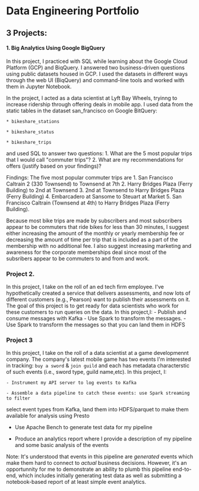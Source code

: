 # Data Engineering Portfolio

## 3 Projects:

#### 1. Big Analytics Using Google BigQuery
In this project, I practiced with SQL while learning about the Google Cloud Platform (GCP) and BiqQuery. I answered two business-driven questions using public datasets housed in GCP. I used the datasets in different ways through the web UI (BiqQuery) and command-line tools and worked with them in Jupyter Notebook.

In the project, I acted as a data scientist at Lyft Bay Wheels, tryinng to increase ridership through offering deals in mobile app. I used data from the static tables in the dataset san_francisco on Google BitQuery:

    * bikeshare_stations

    * bikeshare_status

    * bikeshare_trips
    
and used SQL to answer two questions:
    1. What are the 5 most popular trips that I would call "commuter trips"?
    2. What are my recommendations for offers (justify based on your findings)?

Findings: The five most popular commuter trips are
    1. San Francisco Caltrain 2 (330 Townsend) to Townsend at 7th
    2. Harry Bridges Plaza (Ferry Building) to 2nd at Townsend
    3. 2nd at Townsend to Harry Bridges Plaza (Ferry Building)
    4. Embarcadero at Sansome to Steuart at Market
    5. San Francisco Caltrain (Townsend at 4th) to Harry Bridges Plaza (Ferry Building).

Because most bike trips are made by subscribers and most subscribers appear to be commuters that ride bikes for less than 30 minutes, I suggest either increasing the amount of the monthly or yearly membership fee or decreasing the amount of time per trip that is included as a part of the membership with no additional fee. I also suggest increasing marketing and awareness for the corporate memberships deal since most of the subsribers appear to be commuters to and from and work.

### Project 2.
In this project, I take on the roll of an ed tech firm employee. I've hypothetically created a service that
delivers assessments, and now lots of different customers (e.g., Pearson) want
to publish their assessments on it. The goal of this project is to get ready for data scientists
who work for these customers to run queries on the data. In this project,I: 
    - Publish and consume messages with Kafka
    - Use Spark to transform the messages. 
    - Use Spark to transform the messages so that you can land them in HDFS

### Project 3
In this project, I take on the roll of a data scientist at a game developmennt company. The company's latest mobile game has two events I'm interested in tracking: `buy a sword` & `join guild` and each has metadata characterstic of such events (i.e., sword type, guild name,etc). In this project, I:

    - Instrument my API server to log events to Kafka

    - Assemble a data pipeline to catch these events: use Spark streaming to filter
  select event types from Kafka, land them into HDFS/parquet to make them
  available for analysis using Presto

   - Use Apache Bench to generate test data for my pipeline

   - Produce an analytics report where I provide a description of my pipeline
  and some basic analysis of the events

Note: It's understood that events in this pipeline are _generated_ events which make
them hard to connect to _actual_ business decisions.  However, it's an opportunnity for me to demonstrate an ability to plumb this pipeline end-to-end, which includes initially generating test data as well as submitting a notebook-based
report of at least simple event analytics.


